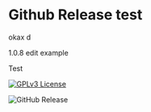 # Github Release test

okax d

1.0.8 edit example

Test


[![GPLv3 License](https://img.shields.io/badge/License-GPL%20v3-yellow.svg)](https://opensource.org/licenses/)

![GitHub Release](https://img.shields.io/github/v/release/FabrizioMusacchio/Github-Release-Test)

